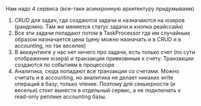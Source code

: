 Нам надо 4 сервиса (все-таки асинхронную архитектуру придумываем)
1. CRUD для задач, где создаются задачи и назначаются на юзеров (рандомно. Там же меняется статус задачи и кнопка реайссайн)
2. Все эти задачи попадают потом в TaskProcessor где им случайным образом назначается цена (цену можно назначать и в CRUD и в accounting, но так веселее)
3. В аккаунтинге у нас нет ничего про задачи, есть только счет (по сути отображение юзера) и транзакции привязвнные к счету. Транзакции создаются по событиям в процессоре
4. Аналитика, сюда попадают все транзакции со счетами. Можно считать и в accounting, но аналитика не делает никаких write операций в базу, только чтение. Поэтому для секьюрности (и веселья) стоит вынести в отдельный сервис, а не подключать к read-only реплике accounting базы.
